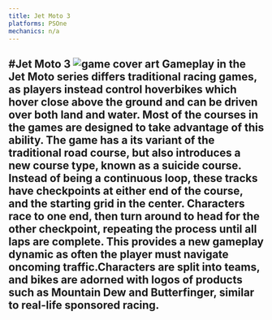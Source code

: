 ```yaml
---
title: Jet Moto 3
platforms: PSOne
mechanics: n/a
---
```

#Jet Moto 3
![game cover art](//images.igdb.com/igdb/image/upload/t_thumb/p2uwcbh6j0vqlzjm5zow.jpg "Logo Title Text 1")
Gameplay in the Jet Moto series differs traditional racing games, as players instead control hoverbikes which hover close above the ground and can be driven over both land and water. Most of the courses in the games are designed to take advantage of this ability. The game has a its variant of the traditional road course, but also introduces a new course type, known as a suicide course. Instead of being a continuous loop, these tracks have checkpoints at either end of the course, and the starting grid in the center. Characters race to one end, then turn around to head for the other checkpoint, repeating the process until all laps are complete. This provides a new gameplay dynamic as often the player must navigate oncoming traffic.Characters are split into teams, and bikes are adorned with logos of products such as Mountain Dew and Butterfinger, similar to real-life sponsored racing.
-
